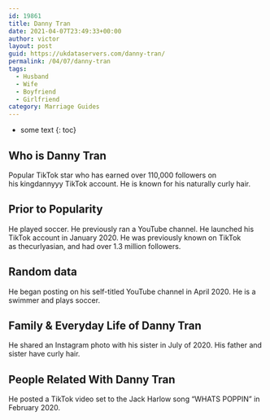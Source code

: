 ```yaml
---
id: 19861
title: Danny Tran
date: 2021-04-07T23:49:33+00:00
author: victor
layout: post
guid: https://ukdataservers.com/danny-tran/
permalink: /04/07/danny-tran
tags:
  - Husband
  - Wife
  - Boyfriend
  - Girlfriend
category: Marriage Guides
---
```


* some text
{: toc}


## Who is Danny Tran



Popular TikTok star who has earned over 110,000 followers on his kingdannyyy TikTok account. He is known for his naturally curly hair. 

                
                
                
## Prior to Popularity



He played soccer. He previously ran a YouTube channel. He launched his TikTok account in January 2020. He was previously known on TikTok as thecurlyasian, and had over 1.3 million followers.

                
                
                
## Random data



He began posting on his self-titled YouTube channel in April 2020. He is a swimmer and plays soccer. 

                
                
                
## Family & Everyday Life of Danny Tran



He shared an Instagram photo with his sister in July of 2020. His father and sister have curly hair.

                
                
                
## People Related With Danny Tran



He posted a TikTok video set to the Jack Harlow song &#8220;WHATS POPPIN&#8221; in February 2020. 

                
              
            
          
          
          